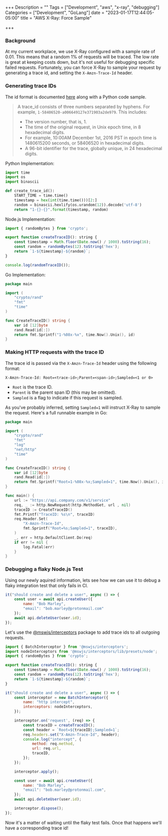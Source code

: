 +++
Description = ""
Tags = ["Development", "aws", "x-ray", "debugging"]
Categories = ["Development", "GoLang"]
date = "2023-01-17T12:44:05-05:00"
title = "AWS X-Ray: Force Sample"

+++

### Background

At my current workplace, we use X-Ray configured with a sample rate of 0.01.
This means that a random 1% of requests will be traced.
The low rate is great at keeping costs down, but it's not useful for debugging specific failed requests.
Fortunately, you can force X-Ray to sample your request by generating a trace id, and setting the `X-Amzn-Trace-Id` header.

### Generating trace IDs

The id format is documented [here](https://docs.aws.amazon.com/jjxray/latest/devguide/xray-api-sendingdata.html#xray-api-traceids)
along with a Python code sample.

> A trace_id consists of three numbers separated by hyphens. For example, `1-58406520-a006649127e371903a2de979`. This includes:
> 
> * The version number, that is, 1.
> * The time of the original request, in Unix epoch time, in 8 hexadecimal digits.
> * For example, 10:00AM December 1st, 2016 PST in epoch time is 1480615200 seconds, or 58406520 in hexadecimal digits.
> * A 96-bit identifier for the trace, globally unique, in 24 hexadecimal digits.

Python Implementation:

``` python
import time
import os
import binascii

def create_trace_id():
	START_TIME = time.time()
	timestamp = hex(int(time.time()))[2:]
	random = binascii.hexlify(os.urandom(12)).decode('utf-8')
	return "1-{}-{}".format(timestamp, random)
```

Node.js Implementation:

``` js
import { randomBytes } from 'crypto';

export function createTraceID(): string {
	const timestamp = Math.floor(Date.now() / 1000).toString(16);
	const random = randomBytes(12).toString('hex');
	return `1-${timestamp}-${random}`;
}

console.log(randomTraceID());
```

Go Implementation:

``` go
package main

import (
	"crypto/rand"
	"fmt"
	"time"
)

func CreateTraceID() string {
	var id [12]byte
	rand.Read(id[:])
	return fmt.Sprintf("1-%08x-%x", time.Now().Unix(), id)
}
```

### Making HTTP requests with the trace ID

The trace id is passed via the `X-Amzn-Trace-Id` header using the following format:

```
X-Amzn-Trace-Id: Root=<trace-id>;Parent=<span-id>;Sampled=<1 or 0>
```
* `Root` is the trace ID.
* `Parent` is the parent span ID (this may be omitted).
* `Sampled` is a flag to indicate if this request is sampled.

As you've probably inferred, setting `Sampled=1` will instruct X-Ray to sample the request.
Here's a full runnable example in Go:

``` go
package main

import (
	"crypto/rand"
	"fmt"
	"log"
	"net/http"
	"time"
)

func CreateTraceID() string {
	var id [12]byte
	rand.Read(id[:])
	return fmt.Sprintf("Root=1-%08x-%x;Sampled=1", time.Now().Unix(), id)
}

func main() {
	url := "https://api.company.com/v1/service"
	req, _ := http.NewRequest(http.MethodGet, url , nil)
	traceID := CreateTraceID()
	fmt.Printf("TraceID: %s\n", traceID)
	req.Header.Set(
		"X-Amzn-Trace-Id",
		fmt.Sprintf("Root=%s;Sampled=1", traceID),
	)
	_, err = http.DefaultClient.Do(req)
	if err != nil {
		log.Fatal(err)
	}
}
```

### Debugging a flaky Node.js Test

Using our newly aquired information, lets see how we can use it to debug a flaky integration test that only fails in CI.

``` js
it("should create and delete a user", async () => {
	const user = await api.createUser({
		name: "Bob Marley",
		"email": "bob.marley@protonmail.com"
	});
	await api.deleteUser(user.id);
});
```

Let's use the [@mswjs/interceptors](https://www.npmjs.com/package/@mswjs/interceptors) package to add trace ids to all outgoing requests.


``` js
import { BatchInterceptor } from '@mswjs/interceptors';
import nodeInterceptors from '@mswjs/interceptors/lib/presets/node';
import { randomBytes } from 'crypto';

export function createTraceID(): string {
	const timestamp = Math.floor(Date.now() / 1000).toString(16);
	const random = randomBytes(12).toString('hex');
	return `1-${timestamp}-${random}`;
}

it("should create and delete a user", async () => {
	const interceptor = new BatchInterceptor({
		name: "http intercept",
		interceptors: nodeInterceptors,
	});

	interceptor.on('request', (req) => {
		const traceID = createTraceID();
		const header = `Root=${traceID};Sampled=1`;
		req.headers.set("X-Amzn-Trace-Id", header);
		console.log("intercept", {
			method: req.method,
			url: req.url,
			traceID,
		});
	});

	interceptor.apply();

	const user = await api.createUser({ 
		name: "Bob Marley",
		"email": "bob.marley@protonmail.com",
	});
	await api.deleteUser(user.id);

	interceptor.dispose();
});
```

Now it's a matter of waiting until the flaky test fails. Once that happens we'll have a corresponding trace id!

